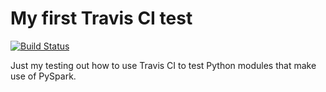 # My first Travis CI test

[![Build Status](https://travis-ci.com/wjones127/myfirsttravis.svg?branch=master)](https://travis-ci.com/wjones127/myfirsttravis)

Just my testing out how to use Travis CI to test Python modules
that make use of PySpark.

